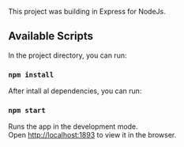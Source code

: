 This project was building in Express for NodeJs.

## Available Scripts

In the project directory, you can run:

### `npm install`

After intall al dependencies, you can run:

### `npm start`

Runs the app in the development mode.<br>
Open [http://localhost:1893](http://localhost:1893) to view it in the browser.

